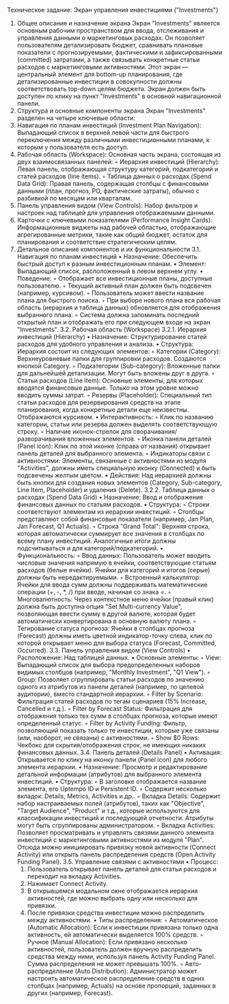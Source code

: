 Техническое задание: Экран управления инвестициями ("Investments")
1. Общее описание и назначение экрана
Экран "Investments" является основным рабочим пространством для ввода, отслеживания и управления данными о маркетинговых расходах. Он позволяет пользователям детализировать бюджет, сравнивать плановые показатели с прогнозируемыми, фактическими и зафиксированными (committed) затратами, а также связывать конкретные статьи расходов с маркетинговыми активностями. Этот экран — центральный элемент для bottom-up планирования, где детализированные инвестиции в совокупности должны соответствовать top-down целям бюджета.
Экран должен быть доступен по клику на пункт "Investments" в основной навигационной панели.
2. Структура и основные компоненты экрана
Экран "Investments" разделен на четыре ключевые области:
1. Навигация по планам инвестиций (Investment Plan Navigation): Выпадающий список в верхней левой части для быстрого переключения между различными инвестиционными планами, к которым у пользователя есть доступ.
2. Рабочая область (Workspace): Основная часть экрана, состоящая из двух взаимосвязанных панелей:
    ◦ Иерархия инвестиций (Hierarchy): Левая панель, отображающая структуру категорий, подкатегорий и статей расходов (line items).
    ◦ Таблица данных о расходах (Spend Data Grid): Правая панель, содержащая столбцы с финансовыми данными (план, прогноз, PO, фактические затраты), обычно с разбивкой по месяцам или кварталам.
3. Панель управления видом (View Controls): Набор фильтров и настроек над таблицей для управления отображаемыми данными.
4. Карточки с ключевыми показателями (Performance Insight Cards): Информационные виджеты над рабочей областью, отображающие агрегированные метрики, такие как общий бюджет, остаток для планирования и соответствие стратегическим целям.
3. Детальное описание компонентов и их функциональности
3.1. Навигация по планам инвестиций
• Назначение: Обеспечить быстрый доступ к разным инвестиционным планам.
• Элемент: Выпадающий список, расположенный в левом верхнем углу.
• Поведение:
    ◦ Отображает все инвестиционные планы, доступные пользователю.
    ◦ Текущий активный план должен быть подсвечен (например, курсивом).
    ◦ Пользователь может ввести название плана для быстрого поиска.
    ◦ При выборе нового плана вся рабочая область (иерархия и таблица данных) обновляется для отображения выбранного плана.
    ◦ Система должна запоминать последний открытый план и отображать его при следующем входе на экран "Investments".
3.2. Рабочая область (Workspace)
3.2.1. Иерархия инвестиций (Hierarchy)
• Назначение: Структурирование статей расходов для удобного управления и анализа.
• Структура: Иерархия состоит из следующих элементов:
    ◦ Категории (Category): Верхнеуровневые папки для группировки расходов. Создаются кнопкой Category.
    ◦ Подкатегории (Sub-category): Вложенные папки для дальнейшей детализации. Могут быть вложены друг в друга.
    ◦ Статьи расходов (Line Item): Основные элементы, для которых вводятся финансовые данные. Только на этом уровне можно вводить суммы затрат.
    ◦ Резервы (Placeholder): Специальный тип статьи расходов для резервирования средств на этапе планирования, когда конкретные детали еще неизвестны. Отображаются курсивом.
• Интерактивность:
    ◦ Клик по названию категории, статьи или резерва должен выделять соответствующую строку.
    ◦ Наличие иконок-стрелок для сворачивания/разворачивания вложенных элементов.
    ◦ Иконка панели деталей (Panel icon): Клик по этой иконке (справа от названия) открывает панель деталей для выбранного элемента.
    ◦ Индикаторы связи с активностями: Элементы, связанные с активностями из модуля "Activities", должны иметь специальную иконку (Connected) и быть подсвечены желтым цветом.
• Действия: Над иерархией должны быть кнопки для создания новых элементов (Category, Sub-category, Line Item, Placeholder) и удаления (Delete).
3.2.2. Таблица данных о расходах (Spend Data Grid)
• Назначение: Ввод и отображение финансовых данных по статьям расходов.
• Структура:
    ◦ Строки соответствуют элементам из иерархии инвестиций.
    ◦ Столбцы представляют собой финансовые показатели (например, Jan Plan, Jan Forecast, Q1 Actuals).
    ◦ Строка "Grand Total": Верхняя строка, которая автоматически суммирует все значения в столбцах по всему плану инвестиций. Аналогичные итоги должны подсчитываться и для категорий/подкатегорий.
• Функциональность:
    ◦ Ввод данных: Пользователь может вводить числовые значения напрямую в ячейки, соответствующие статьям расходов (белые ячейки). Ячейки для категорий и итогов (серые) должны быть нередактируемыми.
    ◦ Встроенный калькулятор: Ячейки для ввода сумм должны поддерживать математические операции (+, -, *, /) при вводе, начиная со знака =.
    ◦ Многовалютность: Через контекстное меню ячейки (правый клик) должна быть доступна опция "Set Multi-currency Value", позволяющая ввести сумму в другой валюте, которая будет автоматически конвертирована в основную валюту плана.
    ◦ Тегирование статуса прогноза: Ячейки в столбцах прогноза (Forecast) должны иметь цветной индикатор-точку слева, клик по которой открывает меню для выбора статуса (Forecast, Committed, Occurred).
3.3. Панель управления видом (View Controls)
• Расположение: Над таблицей данных.
• Основные элементы:
    ◦ View: Выпадающий список для выбора предопределенных наборов видимых столбцов (например, "Monthly Investment", "Q1 View").
    ◦ Group: Позволяет сгруппировать статьи расходов по значению одного из атрибутов из панели деталей (например, по целевой аудитории), вместо стандартной иерархии.
    ◦ Filter by Scenario: Фильтрация статей расходов по тегам сценариев (15% Increase, Cancelled и т.д.).
    ◦ Filter by Forecast Status: Фильтрация для отображения только тех сумм в столбцах прогноза, которые имеют определенный статус.
    ◦ Filter by Activity Funding: Фильтр, позволяющий показать только те инвестиции, которые уже связаны (или, наоборот, не связаны) с активностями.
    ◦ Show $0 Rows: Чекбокс для скрытия/отображения строк, не имеющих никаких финансовых данных.
3.4. Панель деталей (Details Panel)
• Активация: Открывается по клику на иконку панели (Panel icon) для любого элемента иерархии.
• Назначение: Просмотр и редактирование детальной информации (атрибутов) для выбранного элемента инвестиций.
• Структура:
    ◦ В заголовке отображается название элемента, его Uptempo ID и Persistent ID.
    ◦ Содержит несколько вкладок: Details, Metrics, Activities и др..
    ◦ Вкладка Details: Содержит набор настраиваемых полей (атрибутов), таких как "Objective", "Target Audience", "Product" и т.д., которые используются для классификации инвестиций и последующей отчетности. Атрибуты могут быть сгруппированы администратором.
    ◦ Вкладка Activities: Позволяет просматривать и управлять связями данного элемента инвестиций с маркетинговыми активностями из модуля "Plan". Отсюда можно инициировать привязку новой активности (Connect Activity) или открыть панель распределения средств (Open Activity Funding Panel).
3.5. Управление связями с активностями
• Процесс:
    1. Пользователь открывает панель деталей для статьи расходов и переходит на вкладку Activities.
    2. Нажимает Connect Activity.
    3. В открывшемся модальном окне отображается иерархия активностей, где можно выбрать одну или несколько для привязки.
    4. После привязки средства инвестиции можно распределить между активностями.
• Типы распределения:
    ◦ Автоматическое (Automatic Allocation): Если к инвестиции привязана только одна активность, ей автоматически выделяется 100% средств.
    ◦ Ручное (Manual Allocation): Если привязано несколько активностей, пользователь должен вручную распределить средства между ними, используя панель Activity Funding Panel. Сумма распределения не может превышать 100%.
    ◦ Авто-распределение (Auto Distribution): Администратор может настроить автоматическое распределение средств в одних столбцах (например, Actuals) на основе пропорций, заданных в других (например, Forecast).
